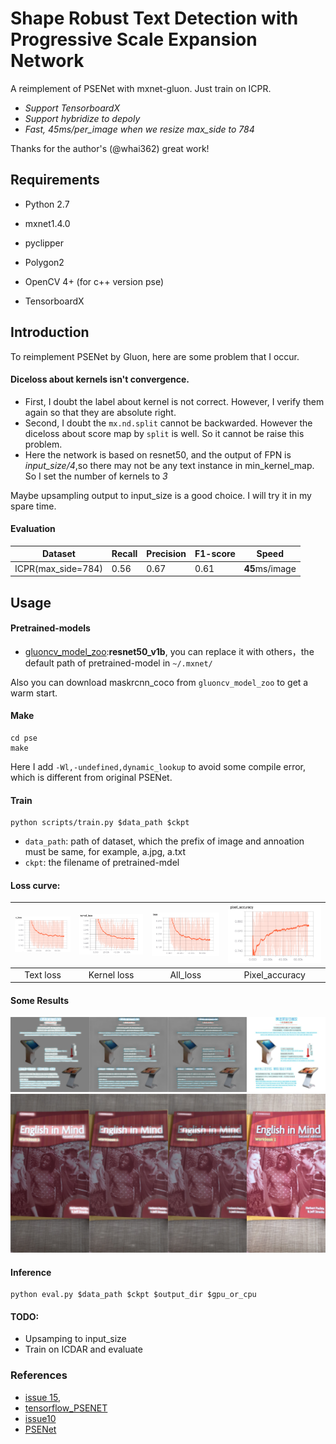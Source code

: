 # Shape Robust Text Detection with Progressive Scale Expansion Network
A reimplement of PSENet with mxnet-gluon. Just train on ICPR.

- *Support TensorboardX*
- *Support hybridize to depoly*
- *Fast, 45ms/per_image when we resize max_side to 784*

Thanks for the author's (@whai362) great work!

## Requirements

- Python 2.7

- mxnet1.4.0

- pyclipper

- Polygon2

- OpenCV 4+ (for c++ version pse)

- TensorboardX

  

## Introduction

To reimplement PSENet by Gluon, here are some problem that I occur.

#### Diceloss about kernels isn't convergence.

- First, I doubt the label about kernel is not correct. However, I verify them again so that they are absolute right.
- Second, I doubt the `mx.nd.split` cannot be backwarded. However the diceloss about score map by  `split` is well. So it cannot be raise this problem.
- Here the network is based on resnet50, and the output of FPN is *input_size/4*,so there may not be any text instance in min_kernel_map. So I set the number of kernels to *3*

Maybe upsampling output to input_size is a good choice. I will try it in my spare time.



#### Evaluation

| Dataset            | Recall | Precision | F1-score | Speed          |
| ------------------ | ------ | --------- | -------- | -------------- |
| ICPR(max_side=784) | 0.56   | 0.67      | 0.61     | **45**ms/image |




## Usage  

#### Pretrained-models

- [gluoncv_model_zoo](https://gluon-cv.mxnet.io/model_zoo/classification.html):**resnet50_v1b**, you can replace it with others，the default path of pretrained-model in `~/.mxnet/`

Also you can download maskrcnn_coco from `gluoncv_model_zoo` to get a warm start.

#### Make
```
cd pse
make
```
Here I add `-Wl,-undefined,dynamic_lookup` to avoid some compile error, which is different from original PSENet.

#### Train  

```
python scripts/train.py $data_path $ckpt
```
- `data_path`: path of dataset, which the prefix of image and annoation must be same, for example, a.jpg, a.txt  
- `ckpt`: the filename of pretrained-mdel  

#### Loss curve:

| ![image-20190614182216647](images/image-20190614182216647.png) | ![image-20190614182249280](images/image-20190614182249280.png) | ![image-20190614182313296](images/image-20190614182313296.png) | ![image-20190614182326647](images/image-20190614182326647.png) |
| :----------------------------------------------------------: | :----------------------------------------------------------: | :----------------------------------------------------------: | :----------------------------------------------------------: |
|                          Text loss                           |                         Kernel loss                          |                           All_loss                           |                        Pixel_accuracy                        |

#### Some Results

![fusion_TB1vcxDLXXXXXb1XFXXunYpLFXX](images/fusion_tv_5afd3f6bN1412d650.jpg)
![](images/fusion_26602698555_e7f22de7948a4e74_3.jpg)

#### Inference  

```
python eval.py $data_path $ckpt $output_dir $gpu_or_cpu
```

#### TODO:

- Upsamping to input_size
- Train on ICDAR and evaluate 

### References  

- [issue 15](https://github.com/whai362/PSENet/issues/15), 
- [tensorflow_PSENET](https://github.com/liuheng92/tensorflow_PSENet) 
- [issue10](https://github.com/whai362/PSENet/issues/10)
- [PSENet](https://github.com/whai362/PSENet)

